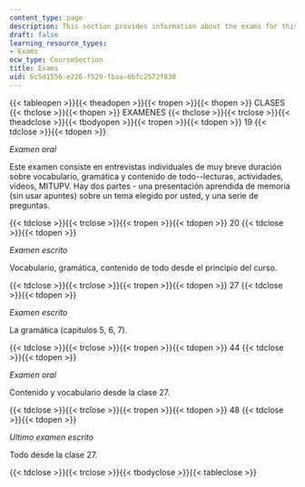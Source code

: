 ```yaml
---
content_type: page
description: This section provides information about the exams for this course.
draft: false
learning_resource_types:
- Exams
ocw_type: CourseSection
title: Exams
uid: 6c5d1556-e226-f529-fbaa-6bfc2572f830
---
```

{{< tableopen >}}{{< theadopen >}}{{< tropen >}}{{< thopen >}}
CLASES
{{< thclose >}}{{< thopen >}}
EXAMENES
{{< thclose >}}{{< trclose >}}{{< theadclose >}}{{< tbodyopen >}}{{< tropen >}}{{< tdopen >}}
19
{{< tdclose >}}{{< tdopen >}}

*Examen oral*

Este examen consiste en entrevistas individuales de muy breve duración sobre vocabulario, gramática y contenido de todo--lecturas, actividades, videos, MITUPV. Hay dos partes - una presentación aprendida de memoria (sin usar apuntes) sobre un tema elegido por usted, y una serie de preguntas.

{{< tdclose >}}{{< trclose >}}{{< tropen >}}{{< tdopen >}}
20
{{< tdclose >}}{{< tdopen >}}

*Examen escrito*

Vocabulario, gramática, contenido de todo desde el principio del curso.

{{< tdclose >}}{{< trclose >}}{{< tropen >}}{{< tdopen >}}
27
{{< tdclose >}}{{< tdopen >}}

*Examen escrito* 

La gramática (capitulos 5, 6, 7).

{{< tdclose >}}{{< trclose >}}{{< tropen >}}{{< tdopen >}}
44
{{< tdclose >}}{{< tdopen >}}

*Examen oral*

Contenido y vocabulario desde la clase 27.

{{< tdclose >}}{{< trclose >}}{{< tropen >}}{{< tdopen >}}
48
{{< tdclose >}}{{< tdopen >}}

*Ultimo examen escrito*

Todo desde la clase 27.

{{< tdclose >}}{{< trclose >}}{{< tbodyclose >}}{{< tableclose >}}